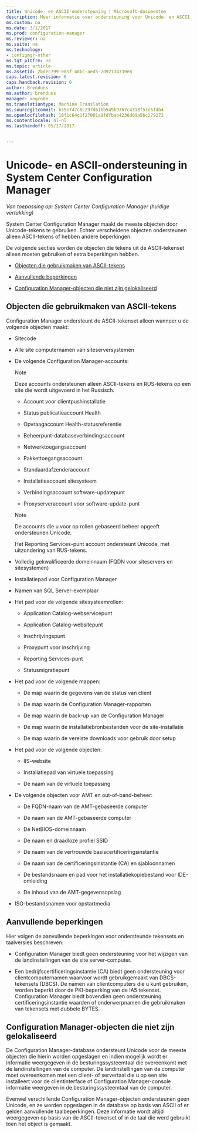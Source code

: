 ```yaml
---
title: Unicode- en ASCII-ondersteuning | Microsoft-documenten
description: Meer informatie over ondersteuning voor Unicode- en ASCII-tekens in System Center Configuration Manager-objecten.
ms.custom: na
ms.date: 3/1/2017
ms.prod: configuration-manager
ms.reviewer: na
ms.suite: na
ms.technology:
- configmgr-other
ms.tgt_pltfrm: na
ms.topic: article
ms.assetid: 2bdec799-905f-48bc-aed5-2d92134739e8
caps.latest.revision: 6
caps.handback.revision: 0
author: Brenduns
ms.author: brenduns
manager: angrobe
ms.translationtype: Machine Translation
ms.sourcegitcommit: b35e747c8c297d61bb549b9767c4318f51e5fdb4
ms.openlocfilehash: 18f1c64c1f27001a0fdfbab4236d09a5bc279272
ms.contentlocale: nl-nl
ms.lasthandoff: 05/17/2017


---
```

# <a name="unicode-and-ascii-support-in-system-center-configuration-manager"></a>Unicode- en ASCII-ondersteuning in System Center Configuration Manager

*Van toepassing op: System Center Configuration Manager (huidige vertakking)*

System Center Configuration Manager maakt de meeste objecten door Unicode-tekens te gebruiken. Echter verscheidene objecten ondersteunen alleen ASCII-tekens of hebben andere beperkingen.  

 De volgende secties worden de objecten die tekens uit de ASCII-tekenset alleen moeten gebruiken of extra beperkingen hebben.  

-   [Objecten die gebruikmaken van ASCII-tekens](#BKMK_ASCIIchar)  

-   [Aanvullende beperkingen](#BKMK_OtherCharLimitations)  

-   [Configuration Manager-objecten die niet zijn gelokaliseerd](#BKMK_LangNonLocalize)  

##  <a name="BKMK_ASCIIchar"></a>Objecten die gebruikmaken van ASCII-tekens  
 Configuration Manager ondersteunt de ASCII-tekenset alleen wanneer u de volgende objecten maakt:  

-   Sitecode  

-   Alle site computernamen van siteserversystemen  

-   De volgende Configuration Manager-accounts:  

    > [!NOTE]  
    >  Deze accounts ondersteunen alleen ASCII-tekens en RUS-tekens op een site die wordt uitgevoerd in het Russisch.  

    -   Account voor clientpushinstallatie  

    -   Status publicatieaccount Health  

    -   Opvraagaccount Health-statusreferentie  

    -   Beheerpunt-databaseverbindingsaccount  

    -   Netwerktoegangsaccount  

    -   Pakkettoegangsaccount  

    -   Standaardafzenderaccount  

    -   Installatieaccount sitesysteem  

    -   Verbindingsaccount software-updatepunt  

    -   Proxyserveraccount voor software-update-punt  

    > [!NOTE]  
    >  De accounts die u voor op rollen gebaseerd beheer opgeeft ondersteunen Unicode.  
    >   
    >  Het Reporting Services-punt account ondersteunt Unicode, met uitzondering van RUS-tekens.  

-   Volledig gekwalificeerde domeinnaam (FQDN voor siteservers en sitesystemen)  

-   Installatiepad voor Configuration Manager  

-   Namen van SQL Server-exemplaar  

-   Het pad voor de volgende sitesysteemrollen:  

    -   Application Catalog-webservicepunt  

    -   Application Catalog-websitepunt  

    -   Inschrijvingspunt  

    -   Proxypunt voor inschrijving  

    -   Reporting Services-punt  

    -   Statusmigratiepunt  

-   Het pad voor de volgende mappen:  

    -   De map waarin de gegevens van de status van client  

    -   De map waarin de Configuration Manager-rapporten  

    -   De map waarin de back-up van de Configuration Manager  

    -   De map waarin de installatiebronbestanden voor de site-installatie  

    -   De map waarin de vereiste downloads voor gebruik door setup  

-   Het pad voor de volgende objecten:  

    -   IIS-website  

    -   Installatiepad van virtuele toepassing  

    -   De naam van de virtuele toepassing  

-   De volgende objecten voor AMT en out-of-band-beheer:  

    -   De FQDN-naam van de AMT-gebaseerde computer  

    -   De naam van de AMT-gebaseerde computer  

    -   De NetBIOS-domeinnaam  

    -   De naam en draadloze profiel SSID  

    -   De naam van de vertrouwde basiscertificeringsinstantie  

    -   De naam van de certificeringsinstantie (CA) en sjabloonnamen  

    -   De bestandsnaam en pad voor het installatiekopiebestand voor IDE-omleiding  

    -   De inhoud van de AMT-gegevensopslag  

-   ISO-bestandsnamen voor opstartmedia  

##  <a name="BKMK_OtherCharLimitations"></a>Aanvullende beperkingen  
 Hier volgen de aanvullende beperkingen voor ondersteunde tekensets en taalversies beschreven:  

-   Configuration Manager biedt geen ondersteuning voor het wijzigen van de landinstellingen van de site server-computer.  

-   Een bedrijfscertificeringsinstantie (CA) biedt geen ondersteuning voor clientcomputernamen waarvoor wordt gebruikgemaakt van DBCS-tekensets (DBCS). De namen van clientcomputers die u kunt gebruiken, worden beperkt door de PKI-beperking van de IA5 tekenset. Configuration Manager biedt bovendien geen ondersteuning certificeringsinstantie waarden of onderwerpnamen die gebruikmaken van tekensets met dubbele BYTES.  

##  <a name="BKMK_LangNonLocalize"></a>Configuration Manager-objecten die niet zijn gelokaliseerd  
 De Configuration Manager-database ondersteunt Unicode voor de meeste objecten die hierin worden opgeslagen en indien mogelijk wordt er informatie weergegeven in de besturingssysteemtaal die overeenkomt met de landinstellingen van de computer. De landinstellingen van de computer moet overeenkomen met een client- of servertaal die u op een site installeert voor de clientinterface of Configuration Manager-console informatie weergeven in de besturingssysteemtaal van de computer.  

 Evenwel verschillende Configuration Manager-objecten ondersteunen geen Unicode, en ze worden opgeslagen in de database op basis van ASCII of er gelden aanvullende taalbeperkingen. Deze informatie wordt altijd weergegeven op basis van de ASCII-tekenset of in de taal die werd gebruikt toen het object is gemaakt.  

